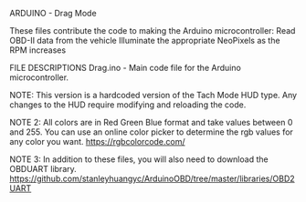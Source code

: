 ARDUINO - Drag Mode

These files contribute the code to making the Arduino microcontroller:
Read OBD-II data from the vehicle Illuminate the appropriate NeoPixels as the RPM increases

FILE DESCRIPTIONS 
Drag.ino - Main code file for the Arduino microcontroller.

NOTE: This version is a hardcoded version of the Tach Mode HUD type. Any changes to the HUD require modifying and reloading the code.

NOTE 2: All colors are in Red Green Blue format and take values between 0 and 255. You can use an online color picker to determine the rgb values for any color you want. https://rgbcolorcode.com/

NOTE 3: In addition to these files, you will also need to download the OBDUART library. https://github.com/stanleyhuangyc/ArduinoOBD/tree/master/libraries/OBD2UART
